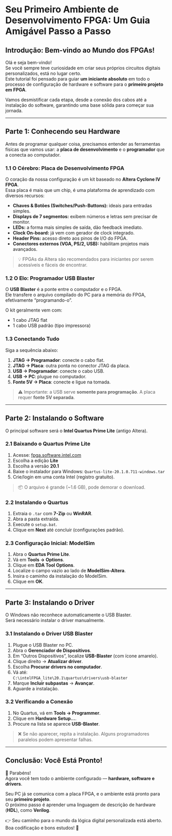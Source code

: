 # Seu Primeiro Ambiente de Desenvolvimento FPGA: Um Guia Amigável Passo a Passo

## Introdução: Bem-vindo ao Mundo dos FPGAs!
Olá e seja bem-vindo!  
Se você sempre teve curiosidade em criar seus próprios circuitos digitais personalizados, está no lugar certo.  
Este tutorial foi pensado para guiar **um iniciante absoluto** em todo o processo de configuração de hardware e software para o **primeiro projeto em FPGA**.  

Vamos desmistificar cada etapa, desde a conexão dos cabos até a instalação do software, garantindo uma base sólida para começar sua jornada.

---

## Parte 1: Conhecendo seu Hardware

Antes de programar qualquer coisa, precisamos entender as ferramentas físicas que vamos usar: a **placa de desenvolvimento** e o **programador** que a conecta ao computador.

### 1.1 O Cérebro: Placa de Desenvolvimento FPGA
O coração da nossa configuração é um kit baseado no **Altera Cyclone IV FPGA**.  
Essa placa é mais que um chip, é uma plataforma de aprendizado com diversos recursos:

- **Chaves & Botões (Switches/Push-Buttons):** ideais para entradas simples.  
- **Displays de 7 segmentos:** exibem números e letras sem precisar de monitor.  
- **LEDs:** a forma mais simples de saída, dão feedback imediato.  
- **Clock On-board:** já vem com gerador de clock integrado.  
- **Header Pins:** acesso direto aos pinos de I/O do FPGA.  
- **Conectores externos (VGA, PS/2, USB):** habilitam projetos mais avançados.

> 💡 FPGAs da Altera são recomendados para iniciantes por serem acessíveis e fáceis de encontrar.

### 1.2 O Elo: Programador USB Blaster
O **USB Blaster** é a ponte entre o computador e o FPGA.  
Ele transfere o arquivo compilado do PC para a memória do FPGA, efetivamente “programando-o”.

O kit geralmente vem com:
- 1 cabo JTAG flat  
- 1 cabo USB padrão (tipo impressora)

### 1.3 Conectando Tudo
Siga a sequência abaixo:

1. **JTAG → Programador**: conecte o cabo flat.  
2. **JTAG → Placa**: outra ponta no conector JTAG da placa.  
3. **USB → Programador**: conecte o cabo USB.  
4. **USB → PC**: plugue no computador.  
5. **Fonte 5V → Placa**: conecte e ligue na tomada.  

> ⚠️ Importante: a USB serve **somente para programação**. A placa requer **fonte 5V separada**.

---

## Parte 2: Instalando o Software

O principal software será o **Intel Quartus Prime Lite** (antigo Altera).

### 2.1 Baixando o Quartus Prime Lite
1. Acesse: [fpga.software.intel.com](https://fpga.software.intel.com)  
2. Escolha a edição **Lite**  
3. Escolha a versão **20.1**  
4. Baixe o instalador para Windows: `Quartus-lite-20.1.0.711-windows.tar`  
5. Crie/login em uma conta Intel (registro gratuito).  

> 📦 O arquivo é grande (~1.6 GB), pode demorar o download.

### 2.2 Instalando o Quartus
1. Extraia o `.tar` com **7-Zip** ou **WinRAR**.  
2. Abra a pasta extraída.  
3. Execute o `setup.bat`.  
4. Clique em **Next** até concluir (configurações padrão).  

### 2.3 Configuração Inicial: ModelSim
1. Abra o **Quartus Prime Lite**.  
2. Vá em **Tools → Options**.  
3. Clique em **EDA Tool Options**.  
4. Localize o campo vazio ao lado de **ModelSim-Altera**.  
5. Insira o caminho da instalação do ModelSim.  
6. Clique em **OK**.  

---

## Parte 3: Instalando o Driver

O Windows não reconhece automaticamente o USB Blaster.  
Será necessário instalar o driver manualmente.

### 3.1 Instalando o Driver USB Blaster
1. Plugue o USB Blaster no PC.  
2. Abra o **Gerenciador de Dispositivos**.  
3. Em “Outros Dispositivos”, localize **USB-Blaster** (com ícone amarelo).  
4. Clique direito → **Atualizar driver**.  
5. Escolha **Procurar drivers no computador**.  
6. Vá até:  
   `C:\intelFPGA_lite\20.1\quartus\drivers\usb-blaster`  
7. Marque **Incluir subpastas** → **Avançar**.  
8. Aguarde a instalação.  

### 3.2 Verificando a Conexão
1. No Quartus, vá em **Tools → Programmer**.  
2. Clique em **Hardware Setup...**.  
3. Procure na lista se aparece **USB-Blaster**.  

> ❌ Se não aparecer, repita a instalação. Alguns programadores paralelos podem apresentar falhas.

---

## Conclusão: Você Está Pronto!
🎉 Parabéns!  
Agora você tem todo o ambiente configurado — **hardware, software e drivers**.  

Seu PC já se comunica com a placa FPGA, e o ambiente está pronto para seu **primeiro projeto**.  
O próximo passo é aprender uma linguagem de descrição de hardware (**HDL**), como **Verilog**.

👉 Seu caminho para o mundo da lógica digital personalizada está aberto.  
Boa codificação e bons estudos! 🚀
